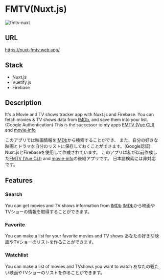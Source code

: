 # FMTV(Nuxt.js)
![fmtv-nuxt](https://user-images.githubusercontent.com/37486662/89347967-b3778c80-d6e6-11ea-9fe2-d5ab9c86c472.jpg)

## URL

https://nuxt-fmtv.web.app/

## Stack

- Nuxt.js
- Vuetify.js
- Firebase

## Description

It's a Movie and TV shows tracker app with Nuxt.js and Firebase.
You can fetch movies & TV shows data from [IMDb](https://www.imdb.com/), and save them into your list.(Google Authentication)
This is the successor to my apps [FMTV (Vue CLI)](https://github.com/knishida11/fmtv) and [movie-info](https://github.com/knishida11/movie-info)

このアプリでは映画情報を[IMDb](https://www.imdb.com/)から検索することができ、
また、自分の好きな映画とドラマを自分のリストに保存しておくことができます。(Google認証)
Nuxt.jsとFirebaseを使用して作成されています。
このアプリは私が以前作成した[FMTV (Vue CLI)](https://github.com/knishida11/fmtv) and [movie-info](https://github.com/knishida11/movie-info)の後継アプリです。
日本語検索には非対応です。

## Features

### Search
You can get movies and TV shows information from [IMDb](https://www.imdb.com/)
[IMDb](https://www.imdb.com/)から映画やTVショーの情報を取得することができます。

### Favorite
You can make a list for your favorite movies and TV shows
あなたの好きな映画やTVショーのリストを作ることができます。

### Watchlist
You can make a list of movies and TVshows you want to watch
あなたの観たい映画やTVショーのリストを作ることができます。
